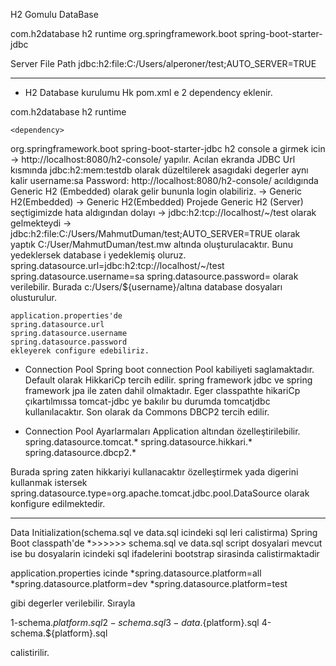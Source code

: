 H2 Gomulu DataBase

<!-- H2 Gomulu DB / http://localhost:8080/h2-console ile erisim saglariz-->
<dependency>
    <groupId>com.h2database</groupId>
    <artifactId>h2</artifactId>
    <scope>runtime</scope>
</dependency>
<!-- Maven'de <scope> etiketi, bir bağımlılığın (dependency) hangi aşamalarda kullanılacağını ve erişilebilir olacağını belirler. -->

<!-- Veriye erismek icin/JDBC ile kullanmak icin -->
<dependency>
    <groupId>org.springframework.boot</groupId>
    <artifactId>spring-boot-starter-jdbc</artifactId>
</dependency>


Server File Path
jdbc:h2:file:C:/Users/alperoner/test;AUTO_SERVER=TRUE


*******************************************************
* H2 Database kurulumu Hk
    pom.xml e 2 dependency eklenir.
<dependency>
<groupId>com.h2database</groupId>
<artifactId>h2</artifactId>
<scope>runtime</scope>
</dependency>
 
    <dependency>
<groupId>org.springframework.boot</groupId>
<artifactId>spring-boot-starter-jdbc</artifactId>
</dependency>
    h2 console a girmek icin -> http://localhost:8080/h2-console/ yapılır.
    Acılan ekranda JDBC Url kısmında jdbc:h2:mem:testdb
    olarak düzeltilerek asagıdaki degerler aynı kalir
    username:sa
    Password:
    http://localhost:8080/h2-console/ acıldıgında Generic H2 (Embedded) olarak gelir bununla login olabiliriz.
    -> Generic H2(Embedded)
    -> Generic H2(Embedded)
    Projede Generic H2 (Server) seçtigimizde hata aldıgından dolayı 
    -> jdbc:h2:tcp://localhost/~/test olarak gelmekteydi
    -> jdbc:h2:file:C:/Users/MahmutDuman/test;AUTO_SERVER=TRUE olarak yaptık
    C:/User/MahmutDuman/test.mw altında oluşturulacaktır. Bunu yedeklersek database i yedeklemiş oluruz.
    spring.datasource.url=jdbc:h2:tcp://localhost/~/test
    spring.datasource.username=sa
    spring.datasource.password=
    olarak verilebilir.
    Burada c:/Users/${username}/altına database dosyaları olusturulur.
 
    application.properties'de 
    spring.datasource.url
    spring.datasource.username
    spring.datasource.password
    ekleyerek configure edebiliriz.


* Connection Pool
    Spring boot connection Pool kabiliyeti saglamaktadır.
    Default olarak HikkariCp tercih edilir.
    spring framework jdbc ve spring framework jpa ile zaten dahil olmaktadır.
    Eger classpathte hikariCp çıkartılmıssa tomcat-jdbc ye bakılır bu durumda tomcatjdbc kullanılacaktır.
    Son olarak da Commons DBCP2 tercih edilir.
 
* Connection Pool Ayarlarmaları
    Application altından özelleştirilebilir.
    spring.datasource.tomcat.*
    spring.datasource.hikkari.*
    spring.datasource.dbcp2.*
 
Burada spring zaten hikkariyi kullanacaktır özelleştirmek yada digerini kullanmak istersek 
    spring.datasource.type=org.apache.tomcat.jdbc.pool.DataSource olarak konfigure edilmektedir.
    
---------------------------------------------------------------
    
Data Initialization(schema.sql ve data.sql icindeki sql leri calistirma)
Spring Boot classpath'de 
*>>>>>> schema.sql ve data.sql 
script dosyalari mevcut ise bu 
dosyalarin icindeki sql ifadelerini bootstrap sirasinda calistirmaktadir

application.properties icinde
*spring.datasource.platform=all
*spring.datasource.platform=dev
*spring.datasource.platform=test

gibi degerler verilebilir. Sırayla

1-schema.${platform}.sql
2-schema.sql
3-data.${platform}.sql
4-schema.${platform}.sql

calistirilir.